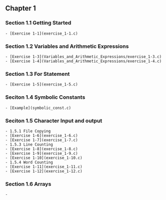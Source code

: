 ## Chapter 1
### Section 1.1 Getting Started
    - [Exercise 1-1](exercise_1-1.c)
### Section 1.2 Variables and Arithmetic Expressions
    - [Exercise 1-3](Variables_and_Arithmetic_Expressions/exercise_1-3.c)
    - [Exercise 1-4](Variables_and_Arithmetic_Expressions/exercise_1-4.c)
### Section 1.3 For Statement
    - [Exercise 1-5](exercise_1-5.c)
### Seciton 1.4 Symbolic Constants
    - [Example](symbolic_const.c)
### Seciton 1.5 Character Input and output
    - 1.5.1 File Copying
	- [Exercise 1-6](exercise_1-6.c)
	- [Exercise 1-7](exercise_1-7.c)
    - 1.5.3 Line Counting
	- [Exercise 1-8](exercise_1-8.c)
	- [Exercise 1-9](exercise_1-9.c)
	- [Exercise 1-10](exercise_1-10.c)
    - 1.5.4 Word Counting
	- [Exercise 1-11](exercise_1-11.c)
	- [Exercise 1-12](exercise_1-12.c)
### Section 1.6 Arrays
    - 
